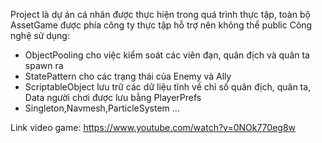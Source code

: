 Project là dự án cá nhân được thực hiện trong quá trình thực tập, toàn bộ AssetGame được phía công ty thực tập hỗ trợ nên không thể public
Công nghệ sử dụng:
- ObjectPooling cho việc kiểm soát các viên đạn, quân địch và quân ta spawn ra
- StatePattern cho các trạng thái của Enemy và Ally
- ScriptableObject lưu trữ các dữ liệu tĩnh về chỉ số quân địch, quân ta, Data người chơi được lưu bằng PlayerPrefs
- Singleton,Navmesh,ParticleSystem ...

Link video game: 
https://www.youtube.com/watch?v=0NOk770eg8w
